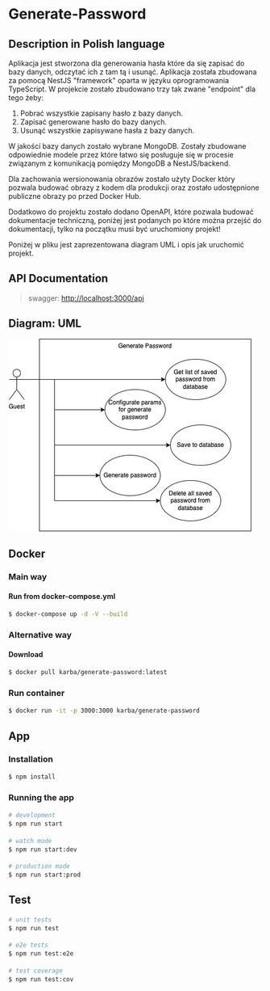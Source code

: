 # Generate-Password

## Description in Polish language
Aplikacja jest stworzona dla generowania hasła które da się zapisać do bazy danych, odczytać ich z tam tą i usunąć.
Aplikacja została zbudowana za pomocą NestJS "framework" oparta w języku oprogramowania TypeScript.
W projekcie zostało zbudowano trzy tak zwane "endpoint" dla tego żeby:
1. Pobrać wszystkie zapisany hasło z bazy danych.
2. Zapisać generowane hasło do bazy danych.
3. Usunąć wszystkie zapisywane hasła z bazy danych.

W jakości bazy danych zostało wybrane MongoDB. Zostały zbudowane odpowiednie modele przez które łatwo się posługuje się w procesie związanym z komunikacją pomiędzy MongoDB a NestJS/backend.

Dla zachowania wersionowania obrazów zostało użyty Docker który pozwala budować obrazy z kodem dla produkcji oraz zostało udostępnione publiczne obrazy po przed Docker Hub.

Dodatkowo do projektu zostało dodano OpenAPI, które pozwala budować dokumentacje techniczną, poniżej jest podanych po które można przejść do dokumentacji, tylko na początku musi być uruchomiony projekt! 

Poniżej w pliku jest zaprezentowana diagram UML i opis jak uruchomić projekt.

## API Documentation
>swagger: [http://localhost:3000/api](http://localhost:3000/api)

## Diagram: UML
![Diagram: UML](./materials/generated-password.jpeg "Diagram: UML")

## Docker

### Main way

#### Run from docker-compose.yml
```bash
$ docker-compose up -d -V --build 
```

### Alternative way

#### Download
```bash
$ docker pull karba/generate-password:latest
```

### Run container
```bash
$ docker run -it -p 3000:3000 karba/generate-password
```

## App
### Installation

```bash
$ npm install
```

### Running the app

```bash
# development
$ npm run start

# watch mode
$ npm run start:dev

# production mode
$ npm run start:prod
```

## Test

```bash
# unit tests
$ npm run test

# e2e tests
$ npm run test:e2e

# test coverage
$ npm run test:cov
```
